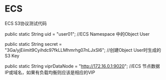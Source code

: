 # ECS
ECS S3协议测试代码

public static String uid = "user01";                  //ECS Namespace 中的Object User
 
public static String secret = "3Ga/yjEiimit9Cyihdc97fkLLMhmrhg07nLJxSl6";  //创建Object User时生成的S3 Key

public static String viprDataNode = "http://172.16.0.1:9020";    //ECS 节点数据IP或域名，如果有负载均衡则应该是相应的VIP
